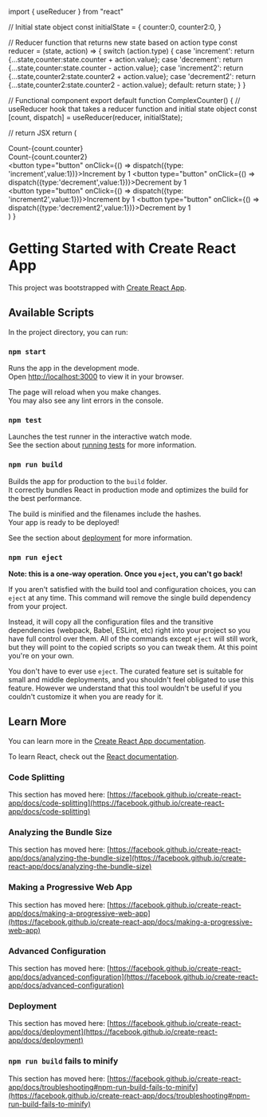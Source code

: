 import { useReducer } from "react"

// Initial state object
const initialState = {
    counter:0,
    counter2:0,
}

// Reducer function that returns new state based on action type
const reducer = (state, action) => {
  switch (action.type) {
    case 'increment':
      return {...state,counter:state.counter + action.value};
    case 'decrement':
      return {...state,counter:state.counter - action.value};
    case 'increment2':
        return {...state,counter2:state.counter2 + action.value};
     case 'decrement2':
        return {...state,counter2:state.counter2 - action.value};
    default:
      return state;
  }
}

// Functional component
export default function ComplexCounter() {
  // useReducer hook that takes a reducer function and initial state object
  const [count, dispatch] = useReducer(reducer, initialState);

  // return JSX
  return (
    <div>
      <div>Count-{count.counter}</div>
      <div>Count-{count.counter2}</div>
     <div>
      <button type="button" onClick={() => dispatch({type: 'increment',value:1})}>Increment by 1</button>
      <button type="button" onClick={() => dispatch({type:'decrement',value:1})}>Decrement by 1</button>
      </div>
     <div>
     <button type="button" onClick={() => dispatch({type: 'increment2',value:1})}>Increment by 1</button>
      <button type="button" onClick={() => dispatch({type:'decrement2',value:1})}>Decrement by 1</button>
     </div>
    </div>
  )
}




# Getting Started with Create React App

This project was bootstrapped with [Create React App](https://github.com/facebook/create-react-app).

## Available Scripts

In the project directory, you can run:

### `npm start`

Runs the app in the development mode.\
Open [http://localhost:3000](http://localhost:3000) to view it in your browser.

The page will reload when you make changes.\
You may also see any lint errors in the console.

### `npm test`

Launches the test runner in the interactive watch mode.\
See the section about [running tests](https://facebook.github.io/create-react-app/docs/running-tests) for more information.

### `npm run build`

Builds the app for production to the `build` folder.\
It correctly bundles React in production mode and optimizes the build for the best performance.

The build is minified and the filenames include the hashes.\
Your app is ready to be deployed!

See the section about [deployment](https://facebook.github.io/create-react-app/docs/deployment) for more information.

### `npm run eject`

**Note: this is a one-way operation. Once you `eject`, you can't go back!**

If you aren't satisfied with the build tool and configuration choices, you can `eject` at any time. This command will remove the single build dependency from your project.

Instead, it will copy all the configuration files and the transitive dependencies (webpack, Babel, ESLint, etc) right into your project so you have full control over them. All of the commands except `eject` will still work, but they will point to the copied scripts so you can tweak them. At this point you're on your own.

You don't have to ever use `eject`. The curated feature set is suitable for small and middle deployments, and you shouldn't feel obligated to use this feature. However we understand that this tool wouldn't be useful if you couldn't customize it when you are ready for it.

## Learn More

You can learn more in the [Create React App documentation](https://facebook.github.io/create-react-app/docs/getting-started).

To learn React, check out the [React documentation](https://reactjs.org/).

### Code Splitting

This section has moved here: [https://facebook.github.io/create-react-app/docs/code-splitting](https://facebook.github.io/create-react-app/docs/code-splitting)

### Analyzing the Bundle Size

This section has moved here: [https://facebook.github.io/create-react-app/docs/analyzing-the-bundle-size](https://facebook.github.io/create-react-app/docs/analyzing-the-bundle-size)

### Making a Progressive Web App

This section has moved here: [https://facebook.github.io/create-react-app/docs/making-a-progressive-web-app](https://facebook.github.io/create-react-app/docs/making-a-progressive-web-app)

### Advanced Configuration

This section has moved here: [https://facebook.github.io/create-react-app/docs/advanced-configuration](https://facebook.github.io/create-react-app/docs/advanced-configuration)

### Deployment

This section has moved here: [https://facebook.github.io/create-react-app/docs/deployment](https://facebook.github.io/create-react-app/docs/deployment)

### `npm run build` fails to minify

This section has moved here: [https://facebook.github.io/create-react-app/docs/troubleshooting#npm-run-build-fails-to-minify](https://facebook.github.io/create-react-app/docs/troubleshooting#npm-run-build-fails-to-minify)
